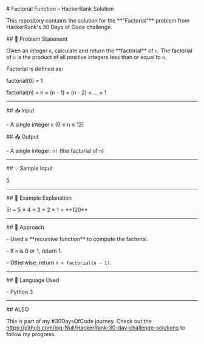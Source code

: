 \# Factorial Function – HackerRank Solution



This repository contains the solution for the \*\*"Factorial"\*\* problem from HackerRank's 30 Days of Code challenge.



\## 🚀 Problem Statement



Given an integer `n`, calculate and return the \*\*factorial\*\* of `n`. The factorial of `n` is the product of all positive integers less than or equal to `n`.  



Factorial is defined as:



factorial(0) = 1

factorial(n) = n × (n - 1) × (n - 2) × ... × 1



---



\## 📥 Input



\- A single integer `n` (0 ≤ n ≤ 12)



\## 📤 Output



\- A single integer: `n!` (the factorial of `n`)



---



\## 💡 Sample Input

5



---



\## 🔁 Example Explanation



5! = 5 × 4 × 3 × 2 × 1 = \*\*120\*\*



---



\## 🧠 Approach



\- Used a \*\*recursive function\*\* to compute the factorial.

\- If `n` is 0 or 1, return 1.

\- Otherwise, return `n × factorial(n - 1)`.



---



\## 📝 Language Used



\- Python 3



---



\## ALSO



This is part of my #30DaysOfCode journey. Check out the https://github.com/log-Null/HackerRank-30-day-challenge-solutions to follow my progress.


